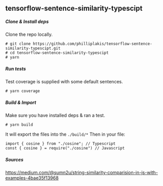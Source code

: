 ## tensorflow-sentence-similarity-typescipt

##### Clone & Install deps

Clone the repo locally.

```
# git clone https://github.com/philliplakis/tensorflow-sentence-similarity-typescipt.git
# cd tensorflow-sentence-similarity-typescipt
# yarn
```

##### Run tests

Test coverage is supplied with some default sentences.

```
# yarn coverage
```

##### Build & Import

Make sure you have installed deps & ran a test.

```
# yarn build
```

It will export the files into the `./build/*`
Then in your file:

```JS
import { cosine } from "./cosine"; // Typescript
const { cosine } = require("./cosine") // Javascript
```

##### Sources

https://medium.com/@sumn2u/string-similarity-comparision-in-js-with-examples-4bae35f13968
